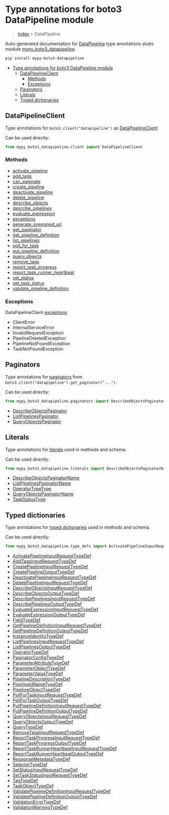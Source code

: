 # Type annotations for boto3 DataPipeline module

> [Index](..) > DataPipeline

Auto-generated documentation for
[DataPipeline](https://boto3.amazonaws.com/v1/documentation/api/latest/reference/services/datapipeline.html#DataPipeline)
type annotations stubs module
[mypy_boto3_datapipeline](https://pypi.org/project/mypy-boto3-datapipeline/).

```bash
pip install mypy-boto3-datapipeline
```

- [Type annotations for boto3 DataPipeline module](#type-annotations-for-boto3-datapipeline-module)
  - [DataPipelineClient](#datapipelineclient)
    - [Methods](#methods)
    - [Exceptions](#exceptions)
  - [Paginators](#paginators)
  - [Literals](#literals)
  - [Typed dictionaries](#typed-dictionaries)

## DataPipelineClient

Type annotations for `boto3.client("datapipeline")` as
[DataPipelineClient](./client.md)

Can be used directly:

```python
from mypy_boto3_datapipeline.client import DataPipelineClient
```

### Methods

- [activate_pipeline](./client.md#activate_pipeline)
- [add_tags](./client.md#add_tags)
- [can_paginate](./client.md#can_paginate)
- [create_pipeline](./client.md#create_pipeline)
- [deactivate_pipeline](./client.md#deactivate_pipeline)
- [delete_pipeline](./client.md#delete_pipeline)
- [describe_objects](./client.md#describe_objects)
- [describe_pipelines](./client.md#describe_pipelines)
- [evaluate_expression](./client.md#evaluate_expression)
- [exceptions](./client.md#exceptions)
- [generate_presigned_url](./client.md#generate_presigned_url)
- [get_paginator](./client.md#get_paginator)
- [get_pipeline_definition](./client.md#get_pipeline_definition)
- [list_pipelines](./client.md#list_pipelines)
- [poll_for_task](./client.md#poll_for_task)
- [put_pipeline_definition](./client.md#put_pipeline_definition)
- [query_objects](./client.md#query_objects)
- [remove_tags](./client.md#remove_tags)
- [report_task_progress](./client.md#report_task_progress)
- [report_task_runner_heartbeat](./client.md#report_task_runner_heartbeat)
- [set_status](./client.md#set_status)
- [set_task_status](./client.md#set_task_status)
- [validate_pipeline_definition](./client.md#validate_pipeline_definition)

### Exceptions

DataPipelineClient [exceptions](./client.md#exceptions)

- ClientError
- InternalServiceError
- InvalidRequestException
- PipelineDeletedException
- PipelineNotFoundException
- TaskNotFoundException

## Paginators

Type annotations for [paginators](./paginators.md) from
`boto3.client("datapipeline").get_paginator("...")`.

Can be used directly:

```python
from mypy_boto3_datapipeline.paginators import DescribeObjectsPaginator, ...
```

- [DescribeObjectsPaginator](./paginators.md#describeobjectspaginator)
- [ListPipelinesPaginator](./paginators.md#listpipelinespaginator)
- [QueryObjectsPaginator](./paginators.md#queryobjectspaginator)

## Literals

Type annotations for [literals](./literals.md) used in methods and schema.

Can be used directly:

```python
from mypy_boto3_datapipeline.literals import DescribeObjectsPaginatorName, ...
```

- [DescribeObjectsPaginatorName](./literals.md#describeobjectspaginatorname)
- [ListPipelinesPaginatorName](./literals.md#listpipelinespaginatorname)
- [OperatorTypeType](./literals.md#operatortypetype)
- [QueryObjectsPaginatorName](./literals.md#queryobjectspaginatorname)
- [TaskStatusType](./literals.md#taskstatustype)

## Typed dictionaries

Type annotations for [typed dictionaries](./type_defs.md) used in methods and
schema.

Can be used directly:

```python
from mypy_boto3_datapipeline.type_defs import ActivatePipelineInputRequestTypeDef, ...
```

- [ActivatePipelineInputRequestTypeDef](./type_defs.md#activatepipelineinputrequesttypedef)
- [AddTagsInputRequestTypeDef](./type_defs.md#addtagsinputrequesttypedef)
- [CreatePipelineInputRequestTypeDef](./type_defs.md#createpipelineinputrequesttypedef)
- [CreatePipelineOutputTypeDef](./type_defs.md#createpipelineoutputtypedef)
- [DeactivatePipelineInputRequestTypeDef](./type_defs.md#deactivatepipelineinputrequesttypedef)
- [DeletePipelineInputRequestTypeDef](./type_defs.md#deletepipelineinputrequesttypedef)
- [DescribeObjectsInputRequestTypeDef](./type_defs.md#describeobjectsinputrequesttypedef)
- [DescribeObjectsOutputTypeDef](./type_defs.md#describeobjectsoutputtypedef)
- [DescribePipelinesInputRequestTypeDef](./type_defs.md#describepipelinesinputrequesttypedef)
- [DescribePipelinesOutputTypeDef](./type_defs.md#describepipelinesoutputtypedef)
- [EvaluateExpressionInputRequestTypeDef](./type_defs.md#evaluateexpressioninputrequesttypedef)
- [EvaluateExpressionOutputTypeDef](./type_defs.md#evaluateexpressionoutputtypedef)
- [FieldTypeDef](./type_defs.md#fieldtypedef)
- [GetPipelineDefinitionInputRequestTypeDef](./type_defs.md#getpipelinedefinitioninputrequesttypedef)
- [GetPipelineDefinitionOutputTypeDef](./type_defs.md#getpipelinedefinitionoutputtypedef)
- [InstanceIdentityTypeDef](./type_defs.md#instanceidentitytypedef)
- [ListPipelinesInputRequestTypeDef](./type_defs.md#listpipelinesinputrequesttypedef)
- [ListPipelinesOutputTypeDef](./type_defs.md#listpipelinesoutputtypedef)
- [OperatorTypeDef](./type_defs.md#operatortypedef)
- [PaginatorConfigTypeDef](./type_defs.md#paginatorconfigtypedef)
- [ParameterAttributeTypeDef](./type_defs.md#parameterattributetypedef)
- [ParameterObjectTypeDef](./type_defs.md#parameterobjecttypedef)
- [ParameterValueTypeDef](./type_defs.md#parametervaluetypedef)
- [PipelineDescriptionTypeDef](./type_defs.md#pipelinedescriptiontypedef)
- [PipelineIdNameTypeDef](./type_defs.md#pipelineidnametypedef)
- [PipelineObjectTypeDef](./type_defs.md#pipelineobjecttypedef)
- [PollForTaskInputRequestTypeDef](./type_defs.md#pollfortaskinputrequesttypedef)
- [PollForTaskOutputTypeDef](./type_defs.md#pollfortaskoutputtypedef)
- [PutPipelineDefinitionInputRequestTypeDef](./type_defs.md#putpipelinedefinitioninputrequesttypedef)
- [PutPipelineDefinitionOutputTypeDef](./type_defs.md#putpipelinedefinitionoutputtypedef)
- [QueryObjectsInputRequestTypeDef](./type_defs.md#queryobjectsinputrequesttypedef)
- [QueryObjectsOutputTypeDef](./type_defs.md#queryobjectsoutputtypedef)
- [QueryTypeDef](./type_defs.md#querytypedef)
- [RemoveTagsInputRequestTypeDef](./type_defs.md#removetagsinputrequesttypedef)
- [ReportTaskProgressInputRequestTypeDef](./type_defs.md#reporttaskprogressinputrequesttypedef)
- [ReportTaskProgressOutputTypeDef](./type_defs.md#reporttaskprogressoutputtypedef)
- [ReportTaskRunnerHeartbeatInputRequestTypeDef](./type_defs.md#reporttaskrunnerheartbeatinputrequesttypedef)
- [ReportTaskRunnerHeartbeatOutputTypeDef](./type_defs.md#reporttaskrunnerheartbeatoutputtypedef)
- [ResponseMetadataTypeDef](./type_defs.md#responsemetadatatypedef)
- [SelectorTypeDef](./type_defs.md#selectortypedef)
- [SetStatusInputRequestTypeDef](./type_defs.md#setstatusinputrequesttypedef)
- [SetTaskStatusInputRequestTypeDef](./type_defs.md#settaskstatusinputrequesttypedef)
- [TagTypeDef](./type_defs.md#tagtypedef)
- [TaskObjectTypeDef](./type_defs.md#taskobjecttypedef)
- [ValidatePipelineDefinitionInputRequestTypeDef](./type_defs.md#validatepipelinedefinitioninputrequesttypedef)
- [ValidatePipelineDefinitionOutputTypeDef](./type_defs.md#validatepipelinedefinitionoutputtypedef)
- [ValidationErrorTypeDef](./type_defs.md#validationerrortypedef)
- [ValidationWarningTypeDef](./type_defs.md#validationwarningtypedef)
